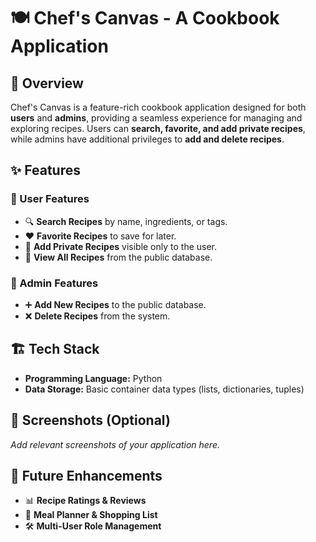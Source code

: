 # 🍽️ Chef's Canvas - A Cookbook Application

## 📌 Overview
Chef's Canvas is a feature-rich cookbook application designed for both **users** and **admins**, providing a seamless experience for managing and exploring recipes. Users can **search, favorite, and add private recipes**, while admins have additional privileges to **add and delete recipes**.

## ✨ Features

### 👤 User Features
- 🔍 **Search Recipes** by name, ingredients, or tags.
- ❤️ **Favorite Recipes** to save for later.
- 📝 **Add Private Recipes** visible only to the user.
- 📖 **View All Recipes** from the public database.

### 🔧 Admin Features
- ➕ **Add New Recipes** to the public database.
- ❌ **Delete Recipes** from the system.

## 🏗️ Tech Stack
- **Programming Language:** Python
- **Data Storage:** Basic container data types (lists, dictionaries, tuples)

## 📸 Screenshots (Optional)
_Add relevant screenshots of your application here._

## 📌 Future Enhancements
- 📊 **Recipe Ratings & Reviews**
- 📅 **Meal Planner & Shopping List**
- 🛠 **Multi-User Role Management**





